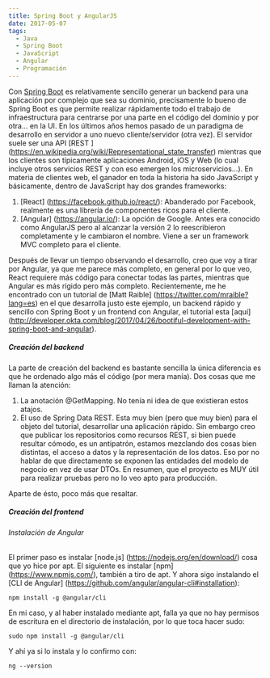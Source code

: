 ```yaml
---
title: Spring Boot y AngularJS
date: 2017-05-07
tags:
  - Java
  - Spring Boot
  - JavaScript
  - Angular
  - Programación
---
```

Con [Spring Boot](https://start.spring.io/) es relativamente sencillo generar un backend para una aplicación por complejo que sea su dominio, precisamente lo bueno de Spring Boot es que permite realizar rápidamente todo el trabajo de infraestructura para centrarse por una parte en el código del dominio y por otra... en la UI.
En los últimos años hemos pasado de un paradigma de desarrollo en servidor a uno nuevo cliente/servidor (otra vez). El servidor suele ser una API [REST ] (https://en.wikipedia.org/wiki/Representational_state_transfer) mientras que los clientes son típicamente aplicaciones Android, iOS y Web (lo cual incluye otros servicios REST y con eso emergen los microservicios...). En materia de clientes web, el ganador en toda la historia ha sido JavaScript y básicamente, dentro de JavaScript hay dos grandes frameworks:

1. [React] (https://facebook.github.io/react/): Abanderado por Facebook, realmente es una librería de componentes ricos para el cliente.
2. [Angular] (https://angular.io/): La opción de Google. Antes era conocido como AngularJS pero al alcanzar la versión 2 lo reescribieron completamente y le cambiaron el nombre. Viene a ser un framework MVC completo para el cliente.

Después de llevar un tiempo observando el desarrollo, creo que voy a tirar por Angular, ya que me parece más completo, en general por lo que veo, React requiere más código para conectar todas las partes, mientras que Angular es más rígido pero más completo.
Recientemente, me he encontrado con un tutorial de [Matt Raible] (https://twitter.com/mraible?lang=es) en el que desarrolla justo este ejemplo, un backend rápido y sencillo con Spring Boot y un frontend con Angular, el tutorial esta [aquí] (http://developer.okta.com/blog/2017/04/26/bootiful-development-with-spring-boot-and-angular).

##### Creación del backend
La parte de creación del backend es bastante sencilla la única diferencia es que he ordenado algo más el código (por mera manía). Dos cosas que me llaman la atención:

1. La anotación @GetMapping. No tenía ni idea de que existieran estos atajos.
2. El uso de Spring Data REST. Esta muy bien (pero que muy bien) para el objeto del tutorial, desarrollar una aplicación rápido. Sin embargo creo que publicar los repositorios como recursos REST, si bien puede resultar cómodo, es un antipatrón, estamos mezclando dos cosas bien distintas, el acceso a datos y la representación de los datos. Eso por no hablar de que directamente se exponen las entidades del modelo de negocio en vez de usar DTOs. En resumen, que el proyecto es MUY útil para realizar pruebas pero no lo veo apto para producción.

Aparte de ésto, poco más que resaltar.

##### Creación del frontend

###### Instalación de Angular
El primer paso es instalar [node.js] (https://nodejs.org/en/download/) cosa que yo hice por apt. El siguiente es instalar [npm] (https://www.npmjs.com/), también a tiro de apt. Y ahora sigo instalando el [CLI de Angular] (https://github.com/angular/angular-cli#installation):
```shell
npm install -g @angular/cli
```
En mi caso, y al haber instalado mediante apt, falla ya que no hay permisos de escritura en el directorio de instalación, por lo que toca hacer sudo:
```shell
sudo npm install -g @angular/cli
```
Y ahí ya si lo instala y lo confirmo con:
```shell
ng --version
```




